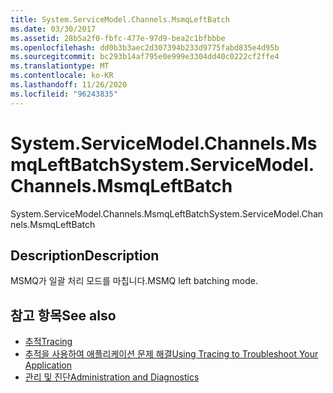 ```yaml
---
title: System.ServiceModel.Channels.MsmqLeftBatch
ms.date: 03/30/2017
ms.assetid: 28b5a2f0-fbfc-477e-97d9-bea2c1bfbbbe
ms.openlocfilehash: dd0b3b3aec2d307394b233d9775fabd835e4d95b
ms.sourcegitcommit: bc293b14af795e0e999e3304dd40c0222cf2ffe4
ms.translationtype: MT
ms.contentlocale: ko-KR
ms.lasthandoff: 11/26/2020
ms.locfileid: "96243835"
---
```

# <a name="systemservicemodelchannelsmsmqleftbatch"></a><span data-ttu-id="e1e22-102">System.ServiceModel.Channels.MsmqLeftBatch</span><span class="sxs-lookup"><span data-stu-id="e1e22-102">System.ServiceModel.Channels.MsmqLeftBatch</span></span>

<span data-ttu-id="e1e22-103">System.ServiceModel.Channels.MsmqLeftBatch</span><span class="sxs-lookup"><span data-stu-id="e1e22-103">System.ServiceModel.Channels.MsmqLeftBatch</span></span>  
  
## <a name="description"></a><span data-ttu-id="e1e22-104">Description</span><span class="sxs-lookup"><span data-stu-id="e1e22-104">Description</span></span>  

 <span data-ttu-id="e1e22-105">MSMQ가 일괄 처리 모드를 마칩니다.</span><span class="sxs-lookup"><span data-stu-id="e1e22-105">MSMQ left batching mode.</span></span>  
  
## <a name="see-also"></a><span data-ttu-id="e1e22-106">참고 항목</span><span class="sxs-lookup"><span data-stu-id="e1e22-106">See also</span></span>

- [<span data-ttu-id="e1e22-107">추적</span><span class="sxs-lookup"><span data-stu-id="e1e22-107">Tracing</span></span>](index.md)
- [<span data-ttu-id="e1e22-108">추적을 사용하여 애플리케이션 문제 해결</span><span class="sxs-lookup"><span data-stu-id="e1e22-108">Using Tracing to Troubleshoot Your Application</span></span>](using-tracing-to-troubleshoot-your-application.md)
- [<span data-ttu-id="e1e22-109">관리 및 진단</span><span class="sxs-lookup"><span data-stu-id="e1e22-109">Administration and Diagnostics</span></span>](../index.md)
